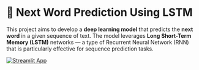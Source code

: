 # 🧠 Next Word Prediction Using LSTM

This project aims to develop a **deep learning model** that predicts the **next word** in a given sequence of text. The model leverages **Long Short-Term Memory (LSTM)** networks — a type of Recurrent Neural Network (RNN) that is particularly effective for sequence prediction tasks.

[![Streamlit App](https://img.shields.io/badge/Streamlit-Live--App-brightgreen?logo=streamlit)](https://sahanakhanai-nextwordpredictionusinglstm.streamlit.app/)

